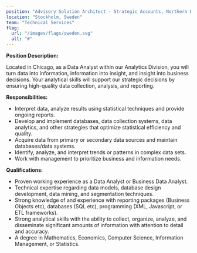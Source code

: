 ```yaml
---
position: "Advisory Solution Architect - Strategic Accounts, Northern Europe"
location: "Stockholm, Sweden"
team: "Technical Services"
flag:
  url: "/images/flags/sweden.svg"
  alt: "#"
---
```


**Position Description:**

Located in Chicago, as a Data Analyst within our Analytics Division, you will turn data into information, information into insight, and insight into business decisions. Your analytical skills will support our strategic decisions by ensuring high-quality data collection, analysis, and reporting.

**Responsibilities:**

- Interpret data, analyze results using statistical techniques and provide ongoing reports.
- Develop and implement databases, data collection systems, data analytics, and other strategies that optimize statistical efficiency and quality.
- Acquire data from primary or secondary data sources and maintain databases/data systems.
- Identify, analyze, and interpret trends or patterns in complex data sets.
- Work with management to prioritize business and information needs.

**Qualifications:**

- Proven working experience as a Data Analyst or Business Data Analyst.
- Technical expertise regarding data models, database design development, data mining, and segmentation techniques.
- Strong knowledge of and experience with reporting packages (Business Objects etc), databases (SQL etc), programming (XML, Javascript, or ETL frameworks).
- Strong analytical skills with the ability to collect, organize, analyze, and disseminate significant amounts of information with attention to detail and accuracy.
- A degree in Mathematics, Economics, Computer Science, Information Management, or Statistics.

